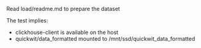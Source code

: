 Read load/readme.md to prepare the dataset

The test implies:
* clickhouse-client is available on the host
* quickwit/data_formatted mounted to /mnt/ssd/quickwit_data_formatted